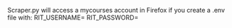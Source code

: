 Scraper.py will access a mycourses account in Firefox if you create a .env file with:
RIT_USERNAME=<username>
RIT_PASSWORD=<password>
